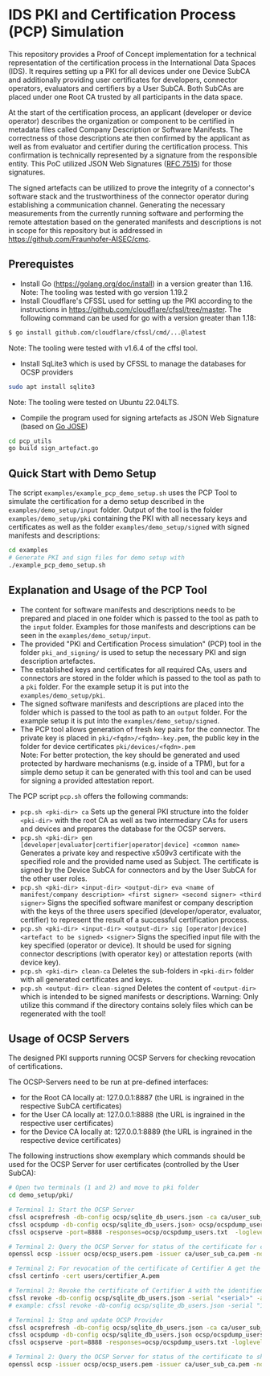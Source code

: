 # IDS PKI and Certification Process (PCP) Simulation

This repository provides a Proof of Concept implementation for a technical representation of the certification process in the International Data Spaces (IDS). It requires setting up a PKI for all devices under one Device SubCA and additionally providing user certificates for developers, connector operators, evaluators and certifiers by a User SubCA. Both SubCAs are placed under one Root CA trusted by all participants in the data space.

At the start of the certification process, an applicant (developer or device operator) describes the organization or component to be certified in metadata files called Company Description or Software Manifests. The correctness of those descriptions ate then confirmed by the applicant as well as from evaluator and certifier during the certification process. This confirmation is technically represented by a signature from the responsible entity. This PoC utilized JSON Web Signatures ([RFC 7515](https://datatracker.ietf.org/doc/html/rfc7515)) for those signatures.

The signed artefacts can be utilized to prove the integrity of a connector's software stack and the trustworthiness of the connector operator during establishing a communication channel. Generating the necessary measurements from the currently running software and performing the remote attestation based on the generated manifests and descriptions is not in scope for this repository but is addressed in https://github.com/Fraunhofer-AISEC/cmc.

## Prerequistes

* Install Go (https://golang.org/doc/install) in a version greater than 1.16.
Note: The tooling was tested with go version 1.19.2
* Install Cloudflare's CFSSL used for setting up the PKI
according to the instructions in https://github.com/cloudflare/cfssl/tree/master.
The following command can be used for go with a version greater than 1.18:
```sh
$ go install github.com/cloudflare/cfssl/cmd/...@latest
```
Note: The tooling were tested with v1.6.4 of the cffsl tool.
* Install SqLite3 which is used by CFSSL to manage the databases for OCSP providers
```sh
sudo apt install sqlite3
```
Note: The tooling were tested on Ubuntu 22.04LTS.
* Compile the program used for signing artefacts as JSON Web Signature (based on [Go JOSE](https://pkg.go.dev/gopkg.in/square/go-jose.v2))
``` sh
cd pcp_utils
go build sign_artefact.go
```

## Quick Start with Demo Setup
The script ```examples/example_pcp_demo_setup.sh``` uses the PCP Tool to simulate the certification for a demo setup described in the ```examples/demo_setup/input``` folder. Output of the tool is the folder ```examples/demo_setup/pki``` containing the PKI with all necessary keys and certificates as well as the folder ```examples/demo_setup/signed``` with signed manifests and descriptions:
```sh
cd examples
# Generate PKI and sign files for demo setup with
./example_pcp_demo_setup.sh
```

## Explanation and Usage of the PCP Tool
* The content for software manifests and descriptions needs to be prepared and placed in one folder which is passed to the tool as path to the ```input``` folder. Examples for those manifests and descriptions can be seen in the ```examples/demo_setup/input```.
* The provided "PKI and Certification Process simulation" (PCP) tool in the folder ```pki_and_signing/``` is used to setup the necessary PKI and sign description artefactes.
* The established keys and certificates for all required CAs, users and connectors are stored in the folder which is passed to the tool as path to a ```pki``` folder. For the example setup it is put into the ```examples/demo_setup/pki```.
* The signed software manifests and descriptions are placed into the folder which is passed to the tool as path to an ```output``` folder. For the example setup it is put into the ```examples/demo_setup/signed```.
* The PCP tool allows generation of fresh key pairs for the connector. The private key is placed in ```pki/<fqdn>/<fqdn>-key.pem```, the public key in the folder for device certificates ```pki/devices/<fqdn>.pem```  
    Note: For better protection, the key should be generated and used protected by hardware mechanisms (e.g. inside of a TPM), but for a simple demo setup it can be generated with this tool and can be used for signing a provided attestation report.

The PCP script ```pcp.sh``` offers the following commands:

* ```pcp.sh <pki-dir> ca```
		Sets up the general PKI structure into the folder ```<pki-dir>``` with the root CA as well as two intermediary CAs for users and devices and prepares the database for the OCSP servers.
* ```pcp.sh <pki-dir> gen [developer|evaluator|certifier|operator|device] <common name>```
		Generates a private key and respective x509v3 certificate with the specified role and the provided name used as Subject. The certificate is signed by the Device SubCA for connectors and by the User SubCA for the other user roles.
* ```pcp.sh <pki-dir> <input-dir> <output-dir> eva <name of manifest/company description> <first signer> <second signer> <third signer>```
		Signs the specified software manifest or company description with the keys of the three users specified (developer/operator, evaluator, certifier) to represent the result of a successful certification process.
* ```pcp.sh <pki-dir> <input-dir> <output-dir> sig [operator|device] <artefact to be signed> <signer>```
		Signs the specified input file with the key specified (operator or device). It should be used for signing connector descriptions (with operator key) or attestation reports (with device key).
* ```pcp.sh <pki-dir> clean-ca```
		Deletes the sub-folders in ```<pki-dir>``` folder with all generated certificates and keys.
* ```pcp.sh <output-dir> clean-signed```
		Deletes the content of ```<output-dir>``` which is intended to be signed manifests or descriptions. Warning: Only utilize this command if the directory contains solely files which can be regenerated with the tool!

## Usage of OCSP Servers
The designed PKI supports running OCSP Servers for checking revocation of certifications.

The OCSP-Servers need to be run at pre-defined interfaces:

* for the Root CA locally at: 127.0.0.1:8887 (the URL is ingrained in the respective SubCA certificates)
* for the User CA locally at: 127.0.0.1:8888 (the URL is ingrained in the respective user certificates)
* for the Device CA locally at: 127.0.0.1:8889 (the URL is ingrained in the respective device certificates)

The following instructions show exemplary which commands should be used for the OCSP Server for user certificates (controlled by the User SubCA):
````sh
# Open two terminals (1 and 2) and move to pki folder
cd demo_setup/pki/

# Terminal 1: Start the OCSP Server
cfssl ocsprefresh -db-config ocsp/sqlite_db_users.json -ca ca/user_sub_ca.pem -responder ocsp/ocsp_users.pem -responder-key ocsp/ocsp_users-key.pem
cfssl ocspdump -db-config ocsp/sqlite_db_users.json> ocsp/ocspdump_users.txt  
cfssl ocspserve -port=8888 -responses=ocsp/ocspdump_users.txt  -loglevel=0

# Terminal 2: Query the OCSP Server for status of the certificate for certifier_A (which should be still valid)
openssl ocsp -issuer ocsp/ocsp_users.pem -issuer ca/user_sub_ca.pem -no_nonce -cert users/certifier_A.pem -CAfile ca/ca.pem -text -url http://localhost:8888

# Terminal 2: For revocation of the certificate of Certifier A get the serial number and aki from
cfssl certinfo -cert users/certifier_A.pem

# Terminal 2: Revoke the certificate of Certifier A with the identified serial number and aki (in hex, letters lower case, without ":")
cfssl revoke -db-config ocsp/sqlite_db_users.json -serial "<serial>" -aki "<aki>" -reason="<reason>"
# example: cfssl revoke -db-config ocsp/sqlite_db_users.json -serial "18248994571872289389976161865184472389841125095" -aki "80bb388bfb5733d451ded7e44675cfe0dd31da" -reason="superseded"

# Terminal 1: Stop and update OCSP Provider
cfssl ocsprefresh -db-config ocsp/sqlite_db_users.json -ca ca/user_sub_ca.pem -responder ocsp/ocsp_users.pem -responder-key ocsp/ocsp_users-key.pem
cfssl ocspdump -db-config ocsp/sqlite_db_users.json ocsp/ocspdump_users.txt
cfssl ocspserve -port=8888 -responses=ocsp/ocspdump_users.txt -loglevel=0

# Terminal 2: Query the OCSP Server for status of the certificate to show revocation
openssl ocsp -issuer ocsp/ocsp_users.pem -issuer ca/user_sub_ca.pem -no_nonce -cert users/certifier_A.pem -CAfile ca/ca.pem -text -url http://localhost:8888
````
